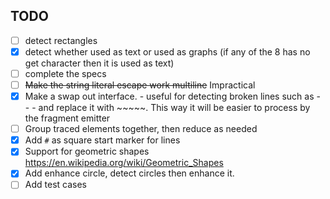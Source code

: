 ## TODO
- [ ] detect rectangles
- [x] detect whether used as text or used as graphs (if any of the 8 has no get character then it is used as text)
- [ ] complete the specs
- [ ] ~~Make the string literal escape work multiline~~ Impractical
- [x] Make a swap out interface.
      - useful for detecting broken lines such as - - - and replace it with ~~~~~. This way
        it will be easier to process by the fragment emitter
- [ ] Group traced elements together, then reduce as needed
- [x] Add `#` as square start marker for lines
- [x] Support for geometric shapes https://en.wikipedia.org/wiki/Geometric_Shapes
- [x] Add enhance circle, detect circles then enhance it.
- [ ] Add test cases
